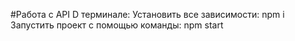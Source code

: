 #Работа с API
D терминале:
Установить все зависимости: npm i
Запустить проект с помощью команды: npm start
